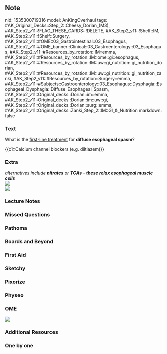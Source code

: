 ## Note
nid: 1535300719316
model: AnKingOverhaul
tags: #AK_Original_Decks::Step_2::Cheesy_Dorian_(M3), #AK_Step2_v11::!FLAG_THESE_CARDS::!DELETE, #AK_Step2_v11::!Shelf::IM, #AK_Step2_v11::!Shelf::Surgery, #AK_Step2_v11::#OME::03_Gastrointestinal::03_Esophagus, #AK_Step2_v11::#OME_banner::Clinical::03_Gastroenterology::03_Esophagus, #AK_Step2_v11::#Resources_by_rotation::IM::emma, #AK_Step2_v11::#Resources_by_rotation::IM::ome::gi::esophagus, #AK_Step2_v11::#Resources_by_rotation::IM::uw::gi_nutrition::gi_nutrition_dorian, #AK_Step2_v11::#Resources_by_rotation::IM::uw::gi_nutrition::gi_nutrition_zanki, #AK_Step2_v11::#Resources_by_rotation::Surgery::emma, #AK_Step2_v11::#Subjects::Gastroenterology::03_Esophagus::Dysphagia::Esophageal_Dysphagia::Diffuse_Esophageal_Spasm, #AK_Step2_v11::Original_decks::Dorian::im::emma, #AK_Step2_v11::Original_decks::Dorian::im::uw::gi, #AK_Step2_v11::Original_decks::Dorian::surg::emma, #AK_Step2_v11::Original_decks::Zanki_Step_2::IM::GI_&_Nutrition
markdown: false

### Text
What is the <u>first-line treatment</u> for <b>diffuse esophageal
spasm</b>?
<div>
  {{c1::Calcium channel blockers (e.g. diltiazem)}}
</div>

### Extra
<div>
  <i>alternatives include</i> <b style=
  "font-style: italic;">nitrate</b><i><b>s</b> or <b>TCAs</b> -
  <b>these relax esophageal muscle cells</b></i>
</div>
<div>
  <div><img src="des.png"></div>
</div><img src="paste-1781861672026113.jpg">

### Lecture Notes


### Missed Questions


### Pathoma


### Boards and Beyond


### First Aid


### Sketchy


### Pixorize


### Physeo


### OME
<div class="ome-widget">
  <a href=
  "https://onlinemeded.org/spa/gastroenterology/esophagus/acquire?ref=anki">
  <img src="_OME_AnkiFlashcards_Lesson_2.png"></a>
</div>

### Additional Resources


### One by one

